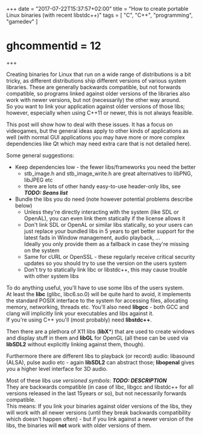 +++
date = "2017-07-22T15:37:57+02:00"
title = "How to create portable Linux binaries (with recent libstdc++)"
tags = [ "C", "C++", "programming", "gamedev" ]
# ghcommentid = 12
+++

Creating binaries for Linux that run on a wide range of distributions is
a bit tricky, as different distributions ship different versions of various
system libraries. These are generally backwards compatible, but not forwards
compatible, so programs linked against older versions of the libraries also
work with newer versions, but not (necessarily) the other way around.  
So you want to link your application against older versions of those libs;
however, especially when using C++11 or newer, this is not always feasible.

This post will show how to deal with these issues. It has a focus on videogames,
but the general ideas apply to other kinds of applications as well (with normal GUI
applications you may have more or more complex dependencies like Qt which may need
extra care that is not detailed here).

<!--*Note:* In this post, "portable" means that they work on most (hopefully all)
recent-ish Desktop Linux distributions with the same architecture (esp. x86, x86_64).

This post has a focus on videogames, but should apply to other kind of applications as well. -->

<!--more-->

Some general suggestions:

* Keep dependencies low - the fewer libs/frameworks you need the better
  * stb_image.h and stb_image_write.h are great alternatives to libPNG, libJPEG etc
  * there are lots of other handy easy-to-use header-only libs, see  
  ***TODO: Seans list***
* Bundle the libs you do need (note however potential problems describe below)
  * Unless they're directly interacting with the system (like SDL or OpenAL),
    you can even link them statically if the license allows it
  * Don't link SDL or OpenAL or similar libs statically, so your users can
    just replace your bundled libs in 5 years to get better support for the
    latest fads in Window management, audio playback, ...  
    Ideally you only provide them as a fallback in case they're missing on the system
  * Same for cURL or OpenSSL - these regularly receive critical security updates
    so you should try to use the version on the users system
  * Don't try to statically link libc or libstdc++, this may cause trouble
    with other system libs

To do anything useful, you'll have to use some libs of the users system.  
At least the **libc** (glibc, libc6.so.0) will be quite hard to avoid,
it implements the standard POSIX interface to the system for accessing files,
allocating memory, networking, threads etc. You'll also need **libgcc** - both
GCC and clang will implicitly link your executables and libs against it.  
If you're using C++ you'll (most probably) need **libstdc++**.

Then there are a plethora of X11 libs (**libX**\*) that are used to create windows
and display stuff in them and **libGL** for OpenGL (all these can be used via **libSDL2**
without explicitly linking against them, though).

Furthermore there are different libs to playback (or record) audio: libasound (ALSA),
pulse audio etc - again **libSDL2** can abstract those; **libopenal** gives you a
higher level interface for 3D audio.

Most of these libs use *versioned symbols*: ***TODO: DESCRIPTION***  
They are backwards compatible (in case of libc, libgcc and libstdc++ for all versions
released in the last 15years or so), but not necessarily forwards compatible.  
This means: If you link your binaries against older versions of the libs, they will
work with all newer versions (until they break backwards compatibility which doesn't
happen often) - but if you link against a newer version of the libs, the binaries will
**not** work with older versions of them.

